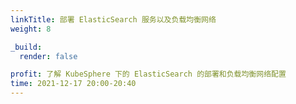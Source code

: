 ```yaml
---
linkTitle: 部署 ElasticSearch 服务以及负载均衡网络
weight: 8

_build:
  render: false

profit: 了解 KubeSphere 下的 ElasticSearch 的部署和负载均衡网络配置
time: 2021-12-17 20:00-20:40
---
```

